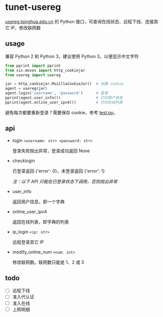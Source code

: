 # tunet-usereg
[usereg.tsinghua.edu.cn](https://usereg.tsinghua.edu.cn) 的 Python 接口，可查询在线状态、远程下线、连接其它 IP、修改联网数

## usage

兼容 Python 2 和 Python 3，建议使用 Python 3，以便显示中文字符

```python
from pprint import pprint
from six.moves import http_cookiejar
from usereg import usereg

jar = http_cookiejar.MozillaCookieJar()  # 创建 cookie
agent = usereg(jar)
agent.login('username', 'password')      # 登录
pprint(agent.user_info())                # 打印用户信息
pprint(agent.online_user_ipv4())         # 打印在线列表
```

避免每次都要重新登录？需要保存 cookie，参考 [test.py](test.py)。

## api

- login `<username: str> <password: str>`

  登录失败抛出异常，登录成功返回 None

- checklogin

  已登录返回 {'error': 0}，未登录返回 {'error': 1}
  
  *注：以下 API 只能在已登录状态下调用，否则抛出异常*

- user_info

  返回用户信息，即一个字典

- online_user_ipv4

  返回在线列表，即字典的列表

- ip_login `<ip: str>`

  远程登录其它 IP

- modify_online_num `<num: int>`

  修改联网数。联网数只能是 1、2 或 3

## todo
- [ ] 远程下线
- [ ] 准入代认证
- [ ] 准入在线
- [ ] 上网明细
